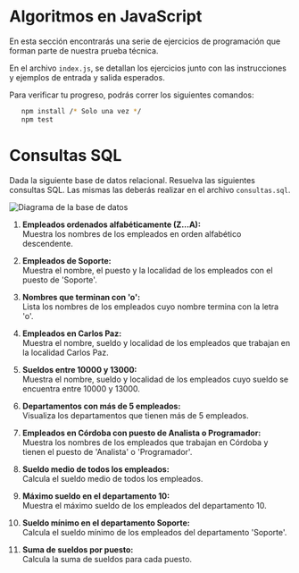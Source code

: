 # Algoritmos en JavaScript

En esta sección encontrarás una serie de ejercicios de programación que forman parte de nuestra prueba técnica.

En el archivo `index.js`, se detallan los ejercicios junto con las instrucciones y ejemplos de entrada y salida esperados.

Para verificar tu progreso, podrás correr los siguientes comandos:

```bash
   npm install /* Solo una vez */
   npm test
```

# Consultas SQL

Dada la siguiente base de datos relacional.
Resuelva las siguientes consultas SQL.
Las mismas las deberás realizar en el archivo `consultas.sql`.

![Diagrama de la base de datos](./assets/diagram-readme.png)

1. **Empleados ordenados alfabéticamente (Z...A):**  
   Muestra los nombres de los empleados en orden alfabético descendente.

2. **Empleados de Soporte:**  
   Muestra el nombre, el puesto y la localidad de los empleados con el puesto de 'Soporte'.

3. **Nombres que terminan con 'o':**  
   Lista los nombres de los empleados cuyo nombre termina con la letra 'o'.

4. **Empleados en Carlos Paz:**  
   Muestra el nombre, sueldo y localidad de los empleados que trabajan en la localidad Carlos Paz.

5. **Sueldos entre 10000 y 13000:**  
   Muestra el nombre, sueldo y localidad de los empleados cuyo sueldo se encuentra entre 10000 y 13000.

6. **Departamentos con más de 5 empleados:**  
   Visualiza los departamentos que tienen más de 5 empleados.

7. **Empleados en Córdoba con puesto de Analista o Programador:**  
   Muestra los nombres de los empleados que trabajan en Córdoba y tienen el puesto de 'Analista' o 'Programador'.

8. **Sueldo medio de todos los empleados:**  
   Calcula el sueldo medio de todos los empleados.

9. **Máximo sueldo en el departamento 10:**  
   Muestra el máximo sueldo de los empleados del departamento 10.

10. **Sueldo mínimo en el departamento Soporte:**  
    Calcula el sueldo mínimo de los empleados del departamento 'Soporte'.

11. **Suma de sueldos por puesto:**  
    Calcula la suma de sueldos para cada puesto.
